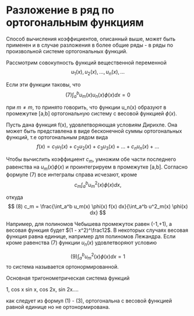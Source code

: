 # Разложение в ряд по ортогональным функциям

Способ вычисления коэффициентов, описанный выше, может быть применен и в случае разложения в более общие ряды - в ряды по произвольной системе ортогональных функций.

Рассмотрим совокупность функций вещественной переменной
$$
    u_1(x), u_2(x),...,u_n(x),...
$$

Если эти функции таковы, что 
$$
    (7) \int_{a}^{b} u_m(x) u_n(x) \phi(x) dx = 0
$$

при $m \neq m$, то принято говорить, что функции u_n(x) образуют в промежутке [a,b] ортогональную систему с весовой функцией $\phi(x)$.

Пусть дана функция f(x), удовлетворяющая условиям Дирихле. Она может быть представлена в виде бесконечной суммы ортогональных функций, т.е ортогональным рядом вида
$$
    f(x) = c_1 u_1 (x) + c_2 u_2 (x) + c_3 u_3(x) + ... + c_n u_n(x)+...
$$

Чтобы вычислить коэффициент $c_m$, умножим обе части последнего равенства на $u_m(x) \phi(x)$ и проинтегрируем в промежутке [a,b]. Согласно формуле (7) все интегралы справа исчезают, кроме
$$
    c_m \int_{a}^{b} u^2_m (x) \phi (x) dx,
$$

откуда
$$
    (8) c_m = \frac{\int_a^b u_m(x) \phi(x) f(x) dx}{\int_a^b u^2_m(x) \phi(x) dx}
$$

Например, для полиномов Чебышева промежуток равен (-1,+1), а весовая функция будет $(1 - x^2)^\frac12$. В некоторых случаях весовая функция равна единице, например для полиномов Лежандра. Если кроме равенства (7) функции $u_n(x)$ удовлетворяют условию

$$
    (9) \int_a^b u^2_m(x)\phi(x)dx = 1
$$
то система называется ортонормированной.

Основная тригонометрическая система функций

1, cos x sin x, cos 2x, sin 2x....

как следует из формул (1) - (3), ортогональна с весовой функцией равной единице но не ортонормирована.